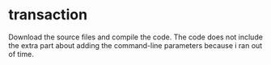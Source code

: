 # transaction

Download the source files and compile the code. The code does not include the extra part about adding the command-line parameters because i ran out of time.
